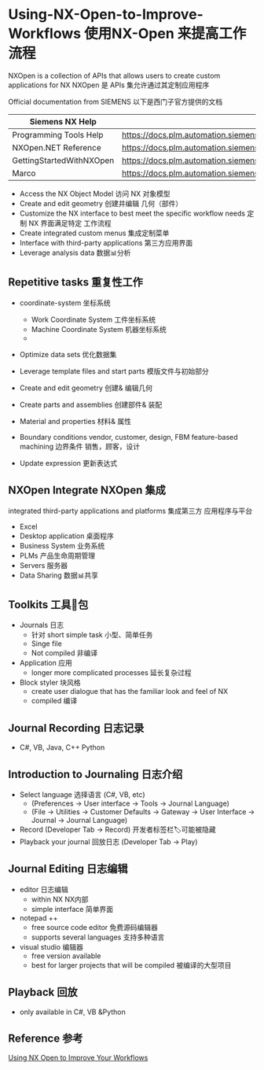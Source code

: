 # Using-NX-Open-to-Improve-Workflows 使用NX-Open 来提高工作流程

NXOpen is a collection of APIs that allows users to create custom applications for NX NXOpen 是 APIs 集允许通过其定制应用程序

Official documentation from SIEMENS 以下是西门子官方提供的文档

|Siemens NX Help|https://docs.plm.automation.siemens.com/tdoc/nx/12/nx_help/#uid:index|
|---------------|---------------------------------------------------------------------|
|Programming Tools Help|https://docs.plm.automation.siemens.com/tdoc/nx/12/nx_api/#uid:index|
|NXOpen.NET Reference|https://docs.plm.automation.siemens.com/data_services/resources/nx/12/nx_api/custom/en_US/nxopen_net/index.html|
|GettingStartedWithNXOpen|https://docs.plm.automation.siemens.com/data_services/resources/nx/12/nx_api/common/en_US/graphics/fileLibrary/nx/nxopen/nxopen_getting_started_v12.pdf|
|Marco|https://docs.plm.automation.siemens.com/tdoc/nx/12.0.2/nx_help/#uid:xid1128416:index_recording_nx_sessions|


- Access the NX Object Model 访问 NX 对象模型
- Create and edit geometry 创建并编辑 几何（部件）
- Customize the NX interface to best meet the specific workflow needs 定制 NX 界面满足特定 工作流程
- Create integrated custom menus 集成定制菜单
- Interface with third-party applications 第三方应用界面
- Leverage analysis data 数据📊分析

## Repetitive tasks 重复性工作
- coordinate-system 坐标系统
   - Work Coordinate System 工件坐标系统
   - Machine Coordinate System 机器坐标系统
   - 

- Optimize data sets 优化数据集
- Leverage template files and start parts 模版文件与初始部分
- Create and edit geometry 创建& 编辑几何
- Create parts and assemblies 创建部件& 装配
- Material and properties 材料& 属性
- Boundary conditions vendor, customer, design, FBM feature-based machining 边界条件 销售，顾客，设计
- Update expression 更新表达式

## NXOpen Integrate NXOpen 集成
integrated third-party applications and platforms 集成第三方 应用程序与平台
- Excel
- Desktop application 桌面程序
- Business System 业务系统
- PLMs 产品生命周期管理
- Servers 服务器
- Data Sharing 数据📊共享

## Toolkits 工具🔧包
- Journals 日志
   - 针对 short simple task 小型、简单任务
   - Singe file
   - Not compiled 非编译
- Application 应用
   - longer more complicated processes 延长复杂过程
- Block styler 块风格
   - create user dialogue that has the familiar look and feel of NX
   - compiled 编译

## Journal Recording 日志记录
- C#, VB, Java, C++ Python

## Introduction to Journaling 日志介绍
- Select language 选择语言 (C#, VB, etc)
   - (Preferences -> User interface -> Tools -> Journal Language)
   - (File -> Utilities -> Customer Defaults -> Gateway -> User Interface -> Journal -> Journal Language) 
- Record (Developer Tab -> Record) 开发者标签栏🏷️可能被隐藏
- Playback your journal 回放日志 (Developer Tab -> Play)

## Journal Editing 日志编辑
- editor 日志编辑
   - within NX NX内部
   - simple interface 简单界面
- notepad ++
   - free source code editor 免费源码编辑器
   - supports several languages 支持多种语言
- visual studio 编辑器
   - free version available 
   - best for larger projects that will be compiled 被编译的大型项目

## Playback 回放
- only available in C#, VB &Python


## Reference 参考
[Using NX Open to Improve Your Workflows](https://www.appliedcax.com/resources/nx-cam-resources)
